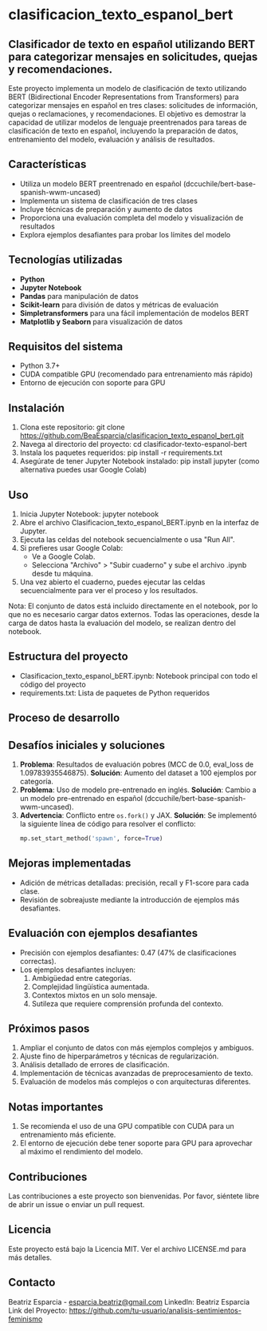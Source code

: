 # clasificacion_texto_espanol_bert
## Clasificador de texto en español utilizando BERT para categorizar mensajes en solicitudes, quejas y recomendaciones.

Este proyecto implementa un modelo de clasificación de texto utilizando BERT (Bidirectional Encoder Representations from Transformers) para categorizar mensajes en español en tres clases: solicitudes de información, quejas o reclamaciones, y recomendaciones. El objetivo es demostrar la capacidad de utilizar modelos de lenguaje preentrenados para tareas de clasificación de texto en español, incluyendo la preparación de datos, entrenamiento del modelo, evaluación y análisis de resultados.

## Características

- Utiliza un modelo BERT preentrenado en español (dccuchile/bert-base-spanish-wwm-uncased)
- Implementa un sistema de clasificación de tres clases
- Incluye técnicas de preparación y aumento de datos
- Proporciona una evaluación completa del modelo y visualización de resultados
- Explora ejemplos desafiantes para probar los límites del modelo

## Tecnologías utilizadas

- **Python**
- **Jupyter Notebook**
- **Pandas** para manipulación de datos
- **Scikit-learn** para división de datos y métricas de evaluación
- **Simpletransformers** para una fácil implementación de modelos BERT
- **Matplotlib y Seaborn** para visualización de datos

## Requisitos del sistema

- Python 3.7+
- CUDA compatible GPU (recomendado para entrenamiento más rápido)
- Entorno de ejecución con soporte para GPU

## Instalación

1. Clona este repositorio:
   git clone https://github.com/BeaEsparcia/clasificacion_texto_espanol_bert.git
2. Navega al directorio del proyecto:
   cd clasificador-texto-espanol-bert
3. Instala los paquetes requeridos:
   pip install -r requirements.txt
4. Asegúrate de tener Jupyter Notebook instalado: 
   pip install jupyter (como alternativa puedes usar Google Colab)

## Uso

1. Inicia Jupyter Notebook:
   jupyter notebook
2. Abre el archivo Clasificacion_texto_espanol_BERT.ipynb en la interfaz de Jupyter.
3. Ejecuta las celdas del notebook secuencialmente o usa "Run All".
4. Si prefieres usar Google Colab:
   - Ve a Google Colab.
   - Selecciona "Archivo" > "Subir cuaderno" y sube el archivo .ipynb desde tu máquina.
5. Una vez abierto el cuaderno, puedes ejecutar las celdas secuencialmente para ver el proceso y los resultados.

Nota: El conjunto de datos está incluido directamente en el notebook, por lo que no es necesario cargar datos externos. Todas las operaciones, desde la carga de datos hasta la evaluación del modelo, se realizan dentro del notebook.

## Estructura del proyecto

- Clasificacion_texto_espanol_bERT.ipynb: Notebook principal con todo el código del proyecto
- requirements.txt: Lista de paquetes de Python requeridos

## Proceso de desarrollo

## Desafíos iniciales y soluciones

1. **Problema**: Resultados de evaluación pobres (MCC de 0.0, eval_loss de 1.09783935546875).
   **Solución**: Aumento del dataset a 100 ejemplos por categoría.
2. **Problema**: Uso de modelo pre-entrenado en inglés.
   **Solución**: Cambio a un modelo pre-entrenado en español (dccuchile/bert-base-spanish-wwm-uncased).
3. **Advertencia**: Conflicto entre `os.fork()` y JAX.
   **Solución**: Se implementó la siguiente línea de código para resolver el conflicto:
   ```python
   mp.set_start_method('spawn', force=True)

## Mejoras implementadas

- Adición de métricas detalladas: precisión, recall y F1-score para cada clase.
- Revisión de sobreajuste mediante la introducción de ejemplos más desafiantes.

## Evaluación con ejemplos desafiantes

- Precisión con ejemplos desafiantes: 0.47 (47% de clasificaciones correctas).
- Los ejemplos desafiantes incluyen:
     1. Ambigüedad entre categorías.
     2. Complejidad lingüística aumentada.
     3. Contextos mixtos en un solo mensaje.
     4. Sutileza que requiere comprensión profunda del contexto.

## Próximos pasos

1. Ampliar el conjunto de datos con más ejemplos complejos y ambiguos.
2. Ajuste fino de hiperparámetros y técnicas de regularización.
3. Análisis detallado de errores de clasificación.
4. Implementación de técnicas avanzadas de preprocesamiento de texto.
5. Evaluación de modelos más complejos o con arquitecturas diferentes.

## Notas importantes

1. Se recomienda el uso de una GPU compatible con CUDA para un entrenamiento más eficiente.
2. El entorno de ejecución debe tener soporte para GPU para aprovechar al máximo el rendimiento del modelo.

## Contribuciones

Las contribuciones a este proyecto son bienvenidas. Por favor, siéntete libre de abrir un issue o enviar un pull request.

## Licencia

Este proyecto está bajo la Licencia MIT. Ver el archivo LICENSE.md para más detalles.

## Contacto

Beatriz Esparcia - esparcia.beatriz@gmail.com
LinkedIn: Beatriz Esparcia
Link del Proyecto: https://github.com/tu-usuario/analisis-sentimientos-feminismo


   





